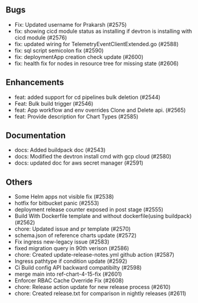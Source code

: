## Bugs
- Fix: Updated username for Prakarsh (#2575)
- fix: showing cicd module status as installing if devtron is installing with cicd module (#2576)
- fix: updated wiring for TelemetryEventClientExtended.go (#2588)
- fix: sql script semicolon fix (#2590)
- fix: deploymentApp creation check update (#2600)
- fix: health fix for nodes in resource tree for missing state (#2606)
## Enhancements
- feat: added support for cd pipelines bulk deletion (#2544)
- Feat: Bulk build trigger (#2546)
- feat: App workflow and env overrides Clone and Delete api. (#2565)
- feat: Provide description for Chart Types (#2585)
## Documentation
- docs: Added buildpack doc (#2543)
- docs: Modified the devtron install cmd with gcp cloud (#2580)
- docs: updated doc for aws secret manager  (#2591)
## Others
- Some Helm apps not visible fix (#2538)
- hotfix for bitbucket panic  (#2553)
- deployment release counter exposed in post stage (#2555)
- Build With Dockerfile template and without dockerfile(using buildpack) (#2562)
- chore: Updated issue and pr template (#2570)
- schema.json of reference charts update  (#2572)
- Fix ingress new-legacy issue (#2583)
- fixed migration query in 90th verison (#2586)
- chore: Created update-release-notes.yml github action (#2587)
- Ingress pathtype if condition update (#2592)
- Ci Build config API backward compatibilty (#2598)
- merge main into ref-chart-4-15-fix (#2601)
- Enforcer RBAC Cache Override Fix (#2608)
- chore: Release action update for new release process (#2610)
- chore: Created release.txt for comparison in nightly releases (#2611)
